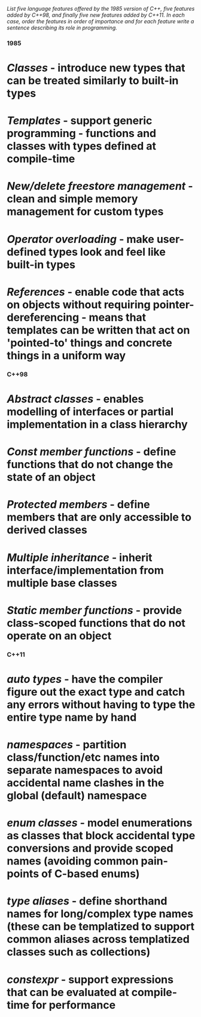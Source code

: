 _List five language features offered by the 1985 version of C++, five features added by C++98, and finally five new features added by C++11. In each case, order the features in order of importance and for each feature write a sentence describing its role in programming._

### 1985

# *Classes* - introduce new types that can be treated similarly to built-in types
# *Templates* - support generic programming - functions and classes with types defined at compile-time
# *New/delete freestore management* - clean and simple memory management for custom types
# *Operator overloading* - make user-defined types look and feel like built-in types
# *References* - enable code that acts on objects without requiring pointer-dereferencing - means that templates can be written that act on 'pointed-to' things and concrete things in a uniform way


### C++98
# *Abstract classes* - enables modelling of interfaces or partial implementation in a class hierarchy
# *Const member functions* - define functions that do not change the state of an object
# *Protected members* - define members that are only accessible to derived classes
# *Multiple inheritance* - inherit interface/implementation from multiple base classes
# *Static member functions* - provide class-scoped functions that do not operate on an object


### C++11
# *auto types* - have the compiler figure out the exact type and catch any errors without having to type the entire type name by hand
# *namespaces* - partition class/function/etc names into separate namespaces to avoid accidental name clashes in the global (default) namespace 
# *enum classes* - model enumerations as classes that block accidental type conversions and provide scoped names (avoiding common pain-points of C-based enums)
# *type aliases* - define shorthand names for long/complex type names (these can be templatized to support common aliases across templatized classes such as collections)
# *constexpr* - support expressions that can be evaluated at compile-time for performance


